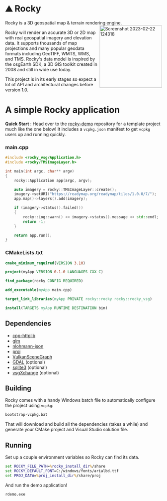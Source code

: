 # :mountain: Rocky

Rocky is a 3D geospatial map & terrain rendering engine.<img align="right" width="200" alt="Screenshot 2023-02-22 124318" src="https://user-images.githubusercontent.com/326618/220712284-8a17d87a-431f-4966-a425-0f2628b23b40.png">


Rocky will render an accurate 3D or 2D map with real geospatial imagery and elevation data. It supports thousands of map projections and many popular geodata formats including GeoTIFF, WMTS, WMS, and TMS. Rocky's data model is inspired by the osgEarth SDK, a 3D GIS toolkit created in 2008 and still in wide use today.

This project is in its early stages so expect a lot of API and architectural changes before version 1.0. 

# A simple Rocky application

**Quick Start** : Head over to the [rocky-demo](https://github.com/pelicanmapping/rocky-demo) repository for a template project much like the one below! It includes a `vcpkg.json` manifest to get `vcpkg` users up and running quickly.

### main.cpp
```c++
#include <rocky_vsg/Application.h>
#include <rocky/TMSImageLayer.h>

int main(int argc, char** argv)
{
    rocky::Application app(argc, argv);

    auto imagery = rocky::TMSImageLayer::create();
    imagery->setURI("https://readymap.org/readymap/tiles/1.0.0/7/");
    app.map()->layers().add(imagery);

    if (imagery->status().failed()) 
    {
        rocky::Log::warn() << imagery->status().message << std::endl;
        return -1;
    }

    return app.run();
}
```

### CMakeLists.txt
```cmake
cmake_minimum_required(VERSION 3.10)

project(myApp VERSION 0.1.0 LANGUAGES CXX C)

find_package(rocky CONFIG REQUIRED)

add_executable(myApp main.cpp)

target_link_libraries(myApp PRIVATE rocky::rocky rocky::rocky_vsg)

install(TARGETS myApp RUNTIME DESTINATION bin)
```

## Dependencies

* [cpp-httplib](https://github.com/yhirose/cpp-httplib)
* [glm](https://github.com/g-truc/glm)
* [nlohmann-json](https://github.com/nlohmann/json)
* [proj](https://github.com/OSGeo/PROJ)
* [VulkanSceneGraph](https://github.com/vsg-dev/VulkanSceneGraph)
* [GDAL](https://github.com/OSGeo/gdal) (optional)
* [sqlite3](https://github.com/sqlite/sqlite) (optional)
* [vsgXchange](https://github.com/vsg-dev/vsgXchange) (optional)

## Building

Rocky comes with a handy Windows batch file to automatically configure the project using `vcpkg`:
```bat
bootstrap-vcpkg.bat
```
That will download and build all the dependencies (takes a while) and generate your CMake project and Visual Studio solution file.

## Running

Set up a couple environment variables so Rocky can find its data.
```bat
set ROCKY_FILE_PATH=%rocky_install_dir%/share
set ROCKY_DEFAULT_FONT=C:/windows/fonts/arialbd.ttf
set PROJ_DATA=%proj_install_dir%/share/proj
```
And run the demo application!
```
rdemo.exe
```
